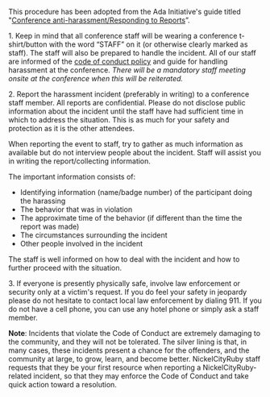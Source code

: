 This procedure has been adopted from the Ada Initiative's guide titled "[Conference anti-harassment/Responding to Reports](http://geekfeminism.wikia.com/wiki/Conference_anti-harassment/Responding_to_reports)”.

1\. Keep in mind that all conference staff will be wearing a conference t-shirt/button with the word “STAFF”
on it (or otherwise clearly marked as staff). The staff will also be prepared to handle the incident.
All of our staff are informed of the [code of conduct policy](/2013/about/code-of-conduct/) and guide
for handling harassment at the conference. *There will be a mandatory staff meeting onsite at the conference
when this will be reiterated.*

2\. Report the harassment incident (preferably in writing) to a conference staff member. All reports
are confidential. Please do not disclose public information about the incident until the staff have
had sufficient time in which to address the situation. This is as much for your safety and protection
as it is the other attendees.

When reporting the event to staff, try to gather as much information as available but do not
interview people about the incident. Staff will assist you in writing the report/collecting information.

The important information consists of:

- Identifying information (name/badge number) of the participant doing the harassing
- The behavior that was in violation
- The approximate time of the behavior (if different than the time the report was made)
- The circumstances surrounding the incident
- Other people involved in the incident

The staff is well informed on how to deal with the incident and how to further proceed with the situation.

3\. If everyone is presently physically safe, involve law enforcement or security only at a victim's request.
If you do feel your safety in jeopardy please do not hesitate to contact local law enforcement by
dialing 911. If you do not have a cell phone, you can use any hotel phone or simply ask a staff member.

**Note**: Incidents that violate the Code of Conduct are extremely damaging to the community, and they
will not be tolerated. The silver lining is that, in many cases, these incidents present a chance for
the offenders, and the community at large, to grow, learn, and become better. NickelCityRuby staff requests
that they be your first resource when reporting a NickelCityRuby-related incident, so that they may enforce
the Code of Conduct and take quick action toward a resolution.
